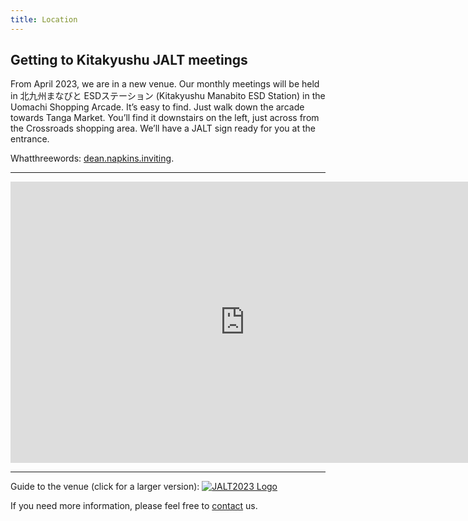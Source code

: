```yaml
---
title: Location
---
```


## Getting to Kitakyushu JALT meetings
<p>
From April 2023, we are in a new venue. Our monthly meetings will be held in 北九州まなびと ESDステーション (Kitakyushu Manabito ESD Station) in the Uomachi Shopping Arcade. It’s easy to find. Just walk down the arcade towards Tanga Market. You’ll find it downstairs on the left, just across from the Crossroads shopping area. We’ll have a JALT sign ready for you at the entrance.
</p>

<p>
Whatthreewords: <a href="https://w3w.co/dean.napkins.inviting"> dean.napkins.inviting</a>.
</p>
<hr>
<div>
<iframe src="https://www.google.com/maps/embed?pb=!1m18!1m12!1m3!1d3312.272688008236!2d130.8799379!3d33.882630299999995!2m3!1f0!2f0!3f0!3m2!1i1024!2i768!4f13.1!3m3!1m2!1s0x3543bf5285c07783%3A0xb15cb671db5e03c6!2z44CSODAyLTAwMDYgRnVrdW9rYSwgS2l0YWt5dXNodSwgS29rdXJha2l0YSBXYXJkLCBVb21hY2hpLCAzLWNoxY1tZeKIkjPiiJIyMCDkuK3lsYvjg5Pjg6sg5Zyw5LiL77yR6ZqO!5e0!3m2!1sen!2sjp!4v1678580904966!5m2!1sen!2sjp" width="750" height="450" style="border:0;" allowfullscreen="" loading="lazy" referrerpolicy="no-referrer-when-downgrade"></iframe>
</div>
<hr>
<p>
Guide to the venue (click for a larger version):
<a href="/sites/jalt.org.chapters.kq/files/images/venue-map-2023.jpg"><img src="/sites/jalt.org.chapters.kq/files/images/venue-map-2023-preview.jpeg" alt="JALT2023 Logo" class="img-responsive"></a>
</p>
<p>
If you need more information, please feel free to <a href="http://jalt.org/chapters/kq/contact">contact</a> us.
</p>